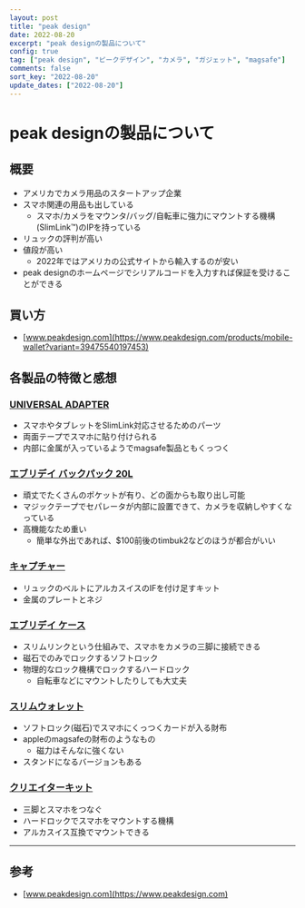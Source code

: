 ```yaml
---
layout: post
title: "peak design"
date: 2022-08-20
excerpt: "peak designの製品について"
config: true
tag: ["peak design", "ピークデザイン", "カメラ", "ガジェット", "magsafe"]
comments: false
sort_key: "2022-08-20"
update_dates: ["2022-08-20"]
---
```


# peak designの製品について

## 概要
 - アメリカでカメラ用品のスタートアップ企業
 - スマホ関連の用品も出している
   - スマホ/カメラをマウンタ/バッグ/自転車に強力にマウントする機構(SlimLink™)のIPを持っている
 - リュックの評判が高い
 - 値段が高い
   - 2022年ではアメリカの公式サイトから輸入するのが安い
 - peak designのホームページでシリアルコードを入力すれば保証を受けることができる

## 買い方
 - [www.peakdesign.com](https://www.peakdesign.com/products/mobile-wallet?variant=39475540197453)

## 各製品の特徴と感想

### [UNIVERSAL ADAPTER](https://www.peakdesign.com/collections/mobile/products/universal-adapter)
 - スマホやタブレットをSlimLink対応させるためのパーツ
 - 両面テープでスマホに貼り付けられる
 - 内部に金属が入っているようでmagsafe製品ともくっつく

### [エブリデイ バックパック 20L](https://www.ginichi.co.jp/information/pressrelease/10194/)
 - 頑丈でたくさんのポケットが有り、どの面からも取り出し可能
 - マジックテープでセパレータが内部に設置できて、カメラを収納しやすくなっている
 - 高機能なため重い
   - 簡単な外出であれば、$100前後のtimbuk2などのほうが都合がいい

### [キャプチャー](https://www.ginichi.co.jp/news/3865/)
 - リュックのベルトにアルカスイスのIFを付け足すキット
 - 金属のプレートとネジ

### [エブリデイ ケース](https://www.ginichi.co.jp/information/pressrelease/22223/)
 - スリムリンクという仕組みで、スマホをカメラの三脚に接続できる
 - 磁石でのみでロックするソフトロック
 - 物理的なロック機構でロックするハードロック
   - 自転車などにマウントしたりしても大丈夫

### [スリムウォレット](https://www.peakdesign.com/products/mobile-wallet?variant=39475540197453)
 - ソフトロック(磁石)でスマホにくっつくカードが入る財布
 - appleのmagsafeの財布のようなもの
   - 磁力はそんなに強くない
 - スタンドになるバージョンもある

### [クリエイターキット](https://www.peakdesign.com/products/creator)
 - 三脚とスマホをつなぐ
 - ハードロックでスマホをマウントする機構
 - アルカスイス互換でマウントできる

---

## 参考
 - [www.peakdesign.com](https://www.peakdesign.com)

